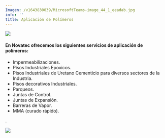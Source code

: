 ```yaml
---
Imagen: /v1643830039/MicrosoftTeams-image_44_1_eeadab.jpg
info: ''
title: Aplicación de Polímeros
---
```




![](https://res.cloudinary.com/novatec/v1647974895/MicrosoftTeams-image_44_1_1_kzqcki.png)

#### En Novatec ofrecemos los siguientes servicios de aplicación de polímeros:

* Impermeabilizaciones.
* Pisos Industriales Epoxicos.
* Pisos Industriales de Uretano Cementicio para diversos sectores de la Industria.
* Pisos decorativos Industriales.
* Parqueos.
* Juntas de Control.
* Juntas de Expansión.
* Barreras de Vapor.
* MMA (curado rápido).

.

![](https://res.cloudinary.com/novatec/v1647974907/IMG_1501_Original_1_viuavk.jpg)
